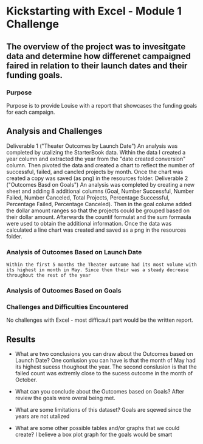 # Kickstarting with Excel - Module 1 Challenge

## The overview of the project was to invesitgate data and determine how differenet campaigned faired in relation to their launch dates and their funding goals.

### Purpose
Purpose is to provide Louise with a report that showcases the funding goals for each campaign.

## Analysis and Challenges
Deliverable 1 ("Theater Outcomes by Launch Date") 
    An analysis was completed by utalizing the StarterBook data. Within the data I created a year column and extracted the year from the "date created conversion" column. Then pivoted the data and created a chart to reflect the number of successful, failed, and cancled projects by month. Once the chart was created a copy was saved (as png) in the resources folder.
Deliverable 2 ("Outcomes Basd on Goals") 
    An analysis was completed by creating a new sheet and adding 8 additional columns (Goal, Number Successful, Number Failed, Number Canceled, Total Projects, Percentage Successful, Percentage Failed, Percentage Canceled). Then in the goal colume added the dollar amount ranges so that the projects could be grouped based on their dollar amount. Afterwards the countif formulat and the sum formaula were used to obtain the additional information. Once the data was calculated a line chart was created and saved as a png in the resources folder.

### Analysis of Outcomes Based on Launch Date
    Within the first 5 months the Theater outcome had its most volume with its highest in month in May. Since then their was a steady decrease throughout the rest of the year
 ### Analysis of Outcomes Based on Goals
    
### Challenges and Difficulties Encountered
No challenges with Excel - most difficault part would be the written report.

## Results

- What are two conclusions you can draw about the Outcomes based on Launch Date? 
    One conlusion you can have is that the month of May had its highest sucess thoughout the year. The second conslusion is that the failed count was extremly close to the sucess outcome in the month of October.

- What can you conclude about the Outcomes based on Goals?
After review the goals were overal being met.

- What are some limitations of this dataset?
Goals are sqewed since the years are not utalized

- What are some other possible tables and/or graphs that we could create?
I believe a box plot graph for the goals would be smart
